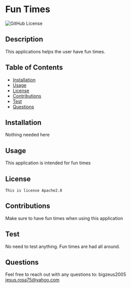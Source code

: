 # Fun Times 

  ![GitHub License](https://img.shields.io/badge/License-Apache2.0-blue.svg)

  ## Description

  This applications helps the  user have fun times.

  ## Table of Contents

  * [Installation](#installation)
  * [Usage](#usage)
  * [License](#license)
  * [Contributions](#contributions)
  * [Test](#test)
  * [Questions](#questions)
   
  ## Installation

  Nothing needed here

  ## Usage
  
  This application is intended for fun times

  ## License
    This is license Apache2.0

  ## Contributions

  Make sure to have fun times when using this application

  ## Test

  No need to test anything. Fun times are had all around.

  ## Questions

  Feel free to reach out with any questions to:
  bigzeus2005
  jesus.rosa75@yahoo.com
